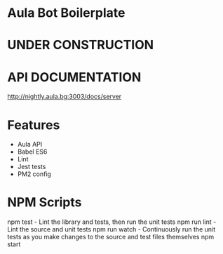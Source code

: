 # Aula Bot Boilerplate

# UNDER CONSTRUCTION

# API DOCUMENTATION
http://nightly.aula.bg:3003/docs/server

# Features
- Aula API
- Babel ES6
- Lint
- Jest tests
- PM2 config

# NPM Scripts
npm test - Lint the library and tests, then run the unit tests
npm run lint - Lint the source and unit tests
npm run watch - Continuously run the unit tests as you make changes to the source and test files themselves
npm start

